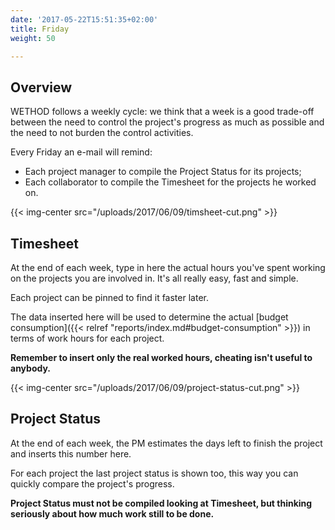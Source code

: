 ```yaml
---
date: '2017-05-22T15:51:35+02:00'
title: Friday
weight: 50

---
```

## Overview

WETHOD follows a weekly cycle: we think that a week is a good trade-off between the need to control the project's progress as much as possible and the need to not burden the control activities.

Every Friday an e-mail will remind:

* Each project manager to compile the Project Status for its projects;
* Each collaborator to compile the Timesheet for the projects he worked on.

{{< img-center src="/uploads/2017/06/09/timsheet-cut.png" >}}

## Timesheet

At the end of each week, type in here the actual hours you've spent working on the projects you are involved in. It's all really easy, fast and simple.

Each project can be pinned to find it faster later.

The data inserted here will be used to determine the actual [budget consumption]({{< relref "reports/index.md#budget-consumption" >}}) in terms of work hours for each project.

**Remember to insert only the real worked hours, cheating isn't useful to anybody.**

{{< img-center src="/uploads/2017/06/09/project-status-cut.png" >}}

## Project Status

At the end of each week, the PM estimates the days left to finish the project and inserts this number here.

For each project the last project status is shown too, this way you can quickly compare the project's progress.

**Project Status must not be compiled looking at Timesheet, but thinking seriously about how much work still to be done.**
